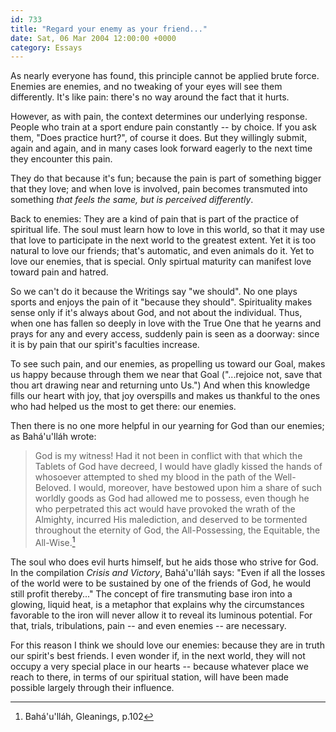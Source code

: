 ```yaml
---
id: 733
title: "Regard your enemy as your friend..."
date: Sat, 06 Mar 2004 12:00:00 +0000
category: Essays
---
```


As nearly everyone has found, this principle cannot be applied brute
force.  Enemies are enemies, and no tweaking of your eyes will see them
differently.  It's like pain: there's no way around the fact that it
hurts.

However, as with pain, the context determines our underlying response.
People who train at a sport endure pain constantly -- by choice.  If you
ask them, "Does practice hurt?", of course it does.  But they willingly
submit, again and again, and in many cases look forward eagerly to the
next time they encounter this pain.

They do that because it's fun; because the pain is part of something
bigger that they love; and when love is involved, pain becomes
transmuted into something *that feels the same, but is perceived
differently*.

Back to enemies: They are a kind of pain that is part of the practice of
spiritual life.  The soul must learn how to love in this world, so that
it may use that love to participate in the next world to the greatest
extent.  Yet it is too natural to love our friends; that's automatic,
and even animals do it.  Yet to love our enemies, that is special.  Only
spirtual maturity can manifest love toward pain and hatred.

So we can't do it because the Writings say "we should".  No one plays
sports and enjoys the pain of it "because they should".  Spirituality
makes sense only if it's always about God, and not about the individual.
Thus, when one has fallen so deeply in love with the True One that he
yearns and prays for any and every access, suddenly pain is seen as a
doorway: since it is by pain that our spirit's faculties increase.

To see such pain, and our enemies, as propelling us toward our Goal,
makes us happy because through them we near that Goal ("...rejoice not,
save that thou art drawing near and returning unto Us.")  And when this
knowledge fills our heart with joy, that joy overspills and makes us
thankful to the ones who had helped us the most to get there: our
enemies.

Then there is no one more helpful in our yearning for God than our
enemies; as Bahá'u'lláh wrote:

> God is my witness!  Had it not been in conflict with that which the
> Tablets of God have decreed, I would have gladly kissed the hands of
> whosoever attempted to shed my blood in the path of the Well-Beloved.
> I would, moreover, have bestowed upon him a share of such worldly
> goods as God had allowed me to possess, even though he who perpetrated
> this act would have provoked the wrath of the Almighty, incurred His
> malediction, and deserved to be tormented throughout the eternity of
> God, the All-Possessing, the Equitable, the All-Wise.[^1]

The soul who does evil hurts himself, but he aids those who strive for
God.  In the compilation *Crisis and Victory*, Bahá'u'lláh says: "Even if
all the losses of the world were to be sustained by one of the friends
of God, he would still profit thereby..." The concept of fire
transmuting base iron into a glowing, liquid heat, is a metaphor that
explains why the circumstances favorable to the iron will never allow it
to reveal its luminous potential.  For that, trials, tribulations, pain
-- and even enemies -- are necessary.

For this reason I think we should love our enemies: because they are in
truth our spirit's best friends.  I even wonder if, in the next world,
they will not occupy a very special place in our hearts -- because
whatever place we reach to there, in terms of our spiritual station,
will have been made possible largely through their influence.

[^1]:  Bahá'u'lláh, Gleanings, p.102


